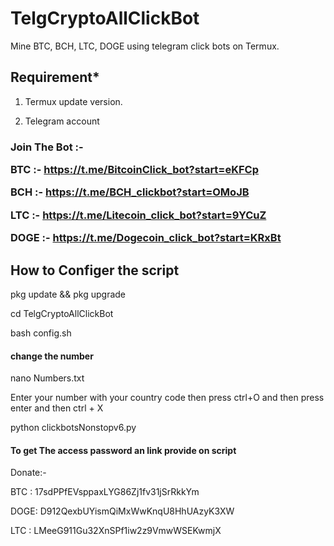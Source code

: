 # TelgCryptoAllClickBot

Mine BTC, BCH, LTC, DOGE using telegram click bots on Termux.

<h2>Requirement*</h2>

1. Termux update version.

2. Telegram account

<h3>Join The Bot :-</3>


BTC  :- https://t.me/BitcoinClick_bot?start=eKFCp

BCH  :- https://t.me/BCH_clickbot?start=OMoJB

LTC  :- https://t.me/Litecoin_click_bot?start=9YCuZ

DOGE :- https://t.me/Dogecoin_click_bot?start=KRxBt

<h2>How to Configer the script</h2>

pkg update && pkg upgrade

cd TelgCryptoAllClickBot

bash config.sh

<h4>change the number</h4>

nano Numbers.txt

Enter your number with your country code then press ctrl+O and then press enter and then ctrl + X

python clickbotsNonstopv6.py


<h4>To get The access password an link provide on script</h4>
Donate:-

BTC : 17sdPPfEVsppaxLYG86Zj1fv31jSrRkkYm

DOGE: D912QexbUYismQiMxWwKnqU8HhUAzyK3XW

LTC : LMeeG911Gu32XnSPf1iw2z9VmwWSEKwmjX
